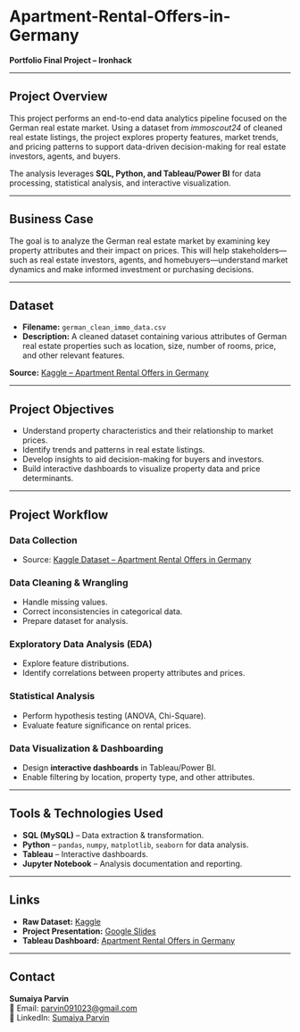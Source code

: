 # Apartment-Rental-Offers-in-Germany  
**Portfolio Final Project – Ironhack**  

---

## **Project Overview**  
This project performs an end-to-end data analytics pipeline focused on the German real estate market. Using a dataset from *immoscout24* of cleaned real estate listings, the project explores property features, market trends, and pricing patterns to support data-driven decision-making for real estate investors, agents, and buyers.  

The analysis leverages **SQL, Python, and Tableau/Power BI** for data processing, statistical analysis, and interactive visualization.  

---

## **Business Case**  
The goal is to analyze the German real estate market by examining key property attributes and their impact on prices. This will help stakeholders—such as real estate investors, agents, and homebuyers—understand market dynamics and make informed investment or purchasing decisions.  

---

## **Dataset**  
- **Filename:** `german_clean_immo_data.csv`  
- **Description:** A cleaned dataset containing various attributes of German real estate properties such as location, size, number of rooms, price, and other relevant features.  

**Source:** [Kaggle – Apartment Rental Offers in Germany](https://www.kaggle.com/datasets/corrieaar/apartment-rental-offers-in-germany?select=immo_data.csv)  

---

## **Project Objectives**  
- Understand property characteristics and their relationship to market prices.  
- Identify trends and patterns in real estate listings.  
- Develop insights to aid decision-making for buyers and investors.  
- Build interactive dashboards to visualize property data and price determinants.  

---

## **Project Workflow**  

### **Data Collection**  
- Source: [Kaggle Dataset – Apartment Rental Offers in Germany](https://www.kaggle.com/datasets/corrieaar/apartment-rental-offers-in-germany?select=immo_data.csv)  

### **Data Cleaning & Wrangling**  
- Handle missing values.  
- Correct inconsistencies in categorical data.  
- Prepare dataset for analysis.  

### **Exploratory Data Analysis (EDA)**  
- Explore feature distributions.  
- Identify correlations between property attributes and prices.  

### **Statistical Analysis**  
- Perform hypothesis testing (ANOVA, Chi-Square).  
- Evaluate feature significance on rental prices.  

### **Data Visualization & Dashboarding**  
- Design **interactive dashboards** in Tableau/Power BI.  
- Enable filtering by location, property type, and other attributes.  

---

## **Tools & Technologies Used**  
- **SQL (MySQL)** – Data extraction & transformation.  
- **Python** – `pandas`, `numpy`, `matplotlib`, `seaborn` for data analysis.  
- **Tableau** – Interactive dashboards.  
- **Jupyter Notebook** – Analysis documentation and reporting.  


---

## **Links**  
- **Raw Dataset:** [Kaggle](https://www.kaggle.com/datasets/corrieaar/apartment-rental-offers-in-germany?select=immo_data.csv)  
- **Project Presentation:** [Google Slides](https://docs.google.com/presentation/d/1G7lvczAsh8ooRj8JuCrzom3beYpcwzGh/edit?slide=id.p3#slide=id.p3)
- **Tableau Dashboard:** [Apartment Rental Offers in Germany](https://public.tableau.com/app/profile/sumaiya.parvin/viz/ApartmentRentalofferinGermany/Dashboard1?publish=yes)


---

## **Contact**  
**Sumaiya Parvin**  
📧 Email: [parvin091023@gmail.com](mailto:parvin091023@gmail.com)  
🔗 LinkedIn: [Sumaiya Parvin](https://www.linkedin.com/in/sumaiya-parvin-87b12297/)  


